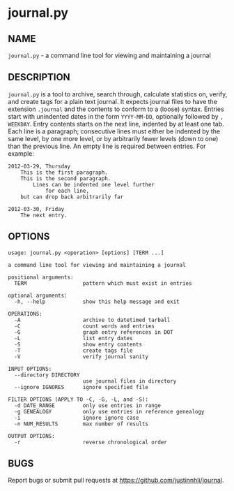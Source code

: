 journal.py
==========

NAME
----

`journal.py` - a command line tool for viewing and maintaining a journal

DESCRIPTION
-----------

`journal.py` is a tool to archive, search through, calculate statistics on,
verify, and create tags for a plain text journal. It expects journal files to
have the extension `.journal` and the contents to conform to a (loose) syntax.
Entries start with unindented dates in the form `YYYY-MM-DD`, optionally
followed by `, WEEKDAY`. Entry contents starts on the next line, indented by at
least one tab. Each line is a paragraph; consecutive lines must either be
indented by the same level, by one more level, or by arbitrarily fewer levels
(down to one) than the previous line. An empty line is required between entries.
For example:

    2012-03-29, Thursday
        This is the first paragraph.
        This is the second paragraph.
            Lines can be indented one level further
                for each line,
        but can drop back arbitrarily far
    
    2012-03-30, Friday
        The next entry.

OPTIONS
-------

	usage: journal.py <operation> [options] [TERM ...]

	a command line tool for viewing and maintaining a journal

	positional arguments:
	  TERM                  pattern which must exist in entries

	optional arguments:
	  -h, --help            show this help message and exit

	OPERATIONS:
	  -A                    archive to datetimed tarball
	  -C                    count words and entries
	  -G                    graph entry references in DOT
	  -L                    list entry dates
	  -S                    show entry contents
	  -T                    create tags file
	  -V                    verify journal sanity

	INPUT OPTIONS:
	  --directory DIRECTORY
							use journal files in directory
	  --ignore IGNORES      ignore specified file

	FILTER OPTIONS (APPLY TO -C, -G, -L, and -S):
	  -d DATE_RANGE         only use entries in range
	  -g GENEALOGY          only use entries in reference genealogy
	  -i                    ignore ignore case
	  -n NUM_RESULTS        max number of results

	OUTPUT OPTIONS:
	  -r                    reverse chronological order

BUGS
----

Report bugs or submit pull requests at <https://github.com/justinnhli/journal>.
